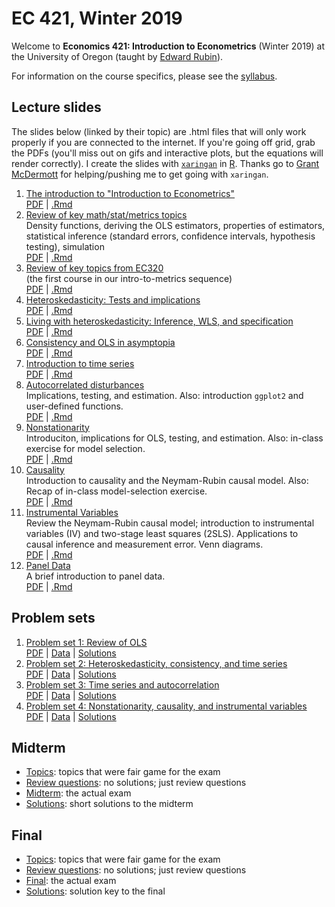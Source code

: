 # EC 421, Winter 2019

Welcome to **Economics 421: Introduction to Econometrics** (Winter 2019) at the University of Oregon (taught by [Edward Rubin](https://edrub.in)).

For information on the course specifics, please see the [syllabus](https://raw.githack.com/edrubin/EC421W19/master/Syllabus/syllabus.pdf).

## Lecture slides

The slides below (linked by their topic) are .html files that will only work properly if you are connected to the internet. If you're going off grid, grab the PDFs (you'll miss out on gifs and interactive plots, but the equations will render correctly). I create the slides with [`xaringan`](https://github.com/yihui/xaringan/wiki) in [R](cran.r-project.org). Thanks go to [Grant McDermott](grantmcdermott.com/) for helping/pushing me to get going with `xaringan`.

1. [The introduction to "Introduction to Econometrics"](https://raw.githack.com/edrubin/EC421W19/master/LectureNotes/01Intro/01_intro.html) <br> [PDF](https://raw.githack.com/edrubin/EC421W19/master/LectureNotes/01Intro/01_intro.pdf) | [.Rmd](https://github.com/edrubin/EC421W19/blob/master/LectureNotes/01Intro/01_intro.Rmd)
2. [Review of key math/stat/metrics topics](https://raw.githack.com/edrubin/EC421W19/master/LectureNotes/02Review/02_review.html)<br>Density functions, deriving the OLS estimators, properties of estimators, statistical inference (standard errors, confidence intervals, hypothesis testing), simulation <br> [PDF](https://raw.githack.com/edrubin/EC421W19/master/LectureNotes/02Review/02_review.pdf) | [.Rmd](https://github.com/edrubin/EC421W19/blob/master/LectureNotes/02Review/02_review.Rmd)
3. [Review of key topics from EC320](https://raw.githack.com/edrubin/EC421W19/master/LectureNotes/03Review/03_review.html)<br>(the first course in our intro-to-metrics sequence) <br> [PDF](https://raw.githack.com/edrubin/EC421W19/master/LectureNotes/03Review/03_review.pdf) | [.Rmd](https://github.com/edrubin/EC421W19/blob/master/LectureNotes/03Review/03_review.Rmd)
4. [Heteroskedasticity: Tests and implications](https://raw.githack.com/edrubin/EC421W19/master/LectureNotes/04Heteroskedasticity/04_heteroskedasticity.html) <br> [PDF](https://raw.githack.com/edrubin/EC421W19/master/LectureNotes/04Heteroskedasticity/04_heteroskedasticity.pdf) | [.Rmd](https://github.com/edrubin/EC421W19/blob/master/LectureNotes/04Heteroskedasticity/04_heteroskedasticity.Rmd)
5. [Living with heteroskedasticity: Inference, WLS, and specification](https://raw.githack.com/edrubin/EC421W19/master/LectureNotes/05Heteroskedasticity/05_heteroskedasticity.html) <br> [PDF](https://raw.githack.com/edrubin/EC421W19/master/LectureNotes/05Heteroskedasticity/05_heteroskedasticity.pdf) | [.Rmd](https://github.com/edrubin/EC421W19/blob/master/LectureNotes/05Heteroskedasticity/05_heteroskedasticity.Rmd)
6. [Consistency and OLS in asymptopia](https://raw.githack.com/edrubin/EC421W19/master/LectureNotes/06Consistency/06_consistency.html) <br> [PDF](https://raw.githack.com/edrubin/EC421W19/master/LectureNotes/06Consistency/06_consistency.pdf) | [.Rmd](https://github.com/edrubin/EC421W19/blob/master/LectureNotes/06Consistency/06_consistency.Rmd)
7. [Introduction to time series](https://raw.githack.com/edrubin/EC421W19/master/LectureNotes/07TimeSeries/07_time_series.html) <br> [PDF](https://raw.githack.com/edrubin/EC421W19/master/LectureNotes/07TimeSeries/07_time_series.pdf) | [.Rmd](https://github.com/edrubin/EC421W19/blob/master/LectureNotes/07TimeSeries/07_time_series.Rmd)
8. [Autocorrelated disturbances](https://raw.githack.com/edrubin/EC421W19/master/LectureNotes/08Autocorrelation/08_autocorrelation.html)<br>Implications, testing, and estimation. Also: introduction `ggplot2` and user-defined functions. <br> [PDF](https://raw.githack.com/edrubin/EC421W19/master/LectureNotes/08Autocorrelation/08_autocorrelation.pdf) | [.Rmd](https://github.com/edrubin/EC421W19/blob/master/LectureNotes/08Autocorrelation/08_autocorrelation.Rmd)
9. [Nonstationarity](https://raw.githack.com/edrubin/EC421W19/master/LectureNotes/09Nonstationarity/09_nonstationarity.html)<br>Introduciton, implications for OLS, testing, and estimation. Also: in-class exercise for model selection. <br> [PDF](https://raw.githack.com/edrubin/EC421W19/master/LectureNotes/09Nonstationarity/09_nonstationarity.pdf) | [.Rmd](https://github.com/edrubin/EC421W19/blob/master/LectureNotes/09Nonstationarity/09_nonstationarity.Rmd)
10. [Causality](https://raw.githack.com/edrubin/EC421W19/master/LectureNotes/10Causality/10_causality.html)<br>Introduction to causality and the Neymam-Rubin causal model. Also: Recap of in-class model-selection exercise. <br> [PDF](https://raw.githack.com/edrubin/EC421W19/master/LectureNotes/10Causality/10_causality.pdf) | [.Rmd](https://github.com/edrubin/EC421W19/blob/master/LectureNotes/10Causality/10_causality.Rmd)
11. [Instrumental Variables](https://raw.githack.com/edrubin/EC421W19/master/LectureNotes/11InstrumentalVariables/11_instrumental_variables.html)<br>Review the Neymam-Rubin causal model; introduction to instrumental variables (IV) and two-stage least squares (2SLS). Applications to causal inference and measurement error. Venn diagrams. <br> [PDF](https://raw.githack.com/edrubin/EC421W19/master/LectureNotes/11InstrumentalVariables/11_instrumental_variables.pdf) | [.Rmd](https://github.com/edrubin/EC421W19/blob/master/LectureNotes/12InstrumentalVariables/12_instrumental_variables.Rmd)
12. [Panel Data](https://raw.githack.com/edrubin/EC421W19/master/LectureNotes/12PanelData/12_panel_data.html)<br>A brief introduction to panel data. <br> [PDF](https://raw.githack.com/edrubin/EC421W19/master/LectureNotes/12PanelData/12_panel_data.pdf) | [.Rmd](https://github.com/edrubin/EC421W19/blob/master/LectureNotes/12PanelData/12_panel_data.Rmd)

## Problem sets

1. [Problem set 1: Review of OLS](https://raw.githack.com/edrubin/EC421W19/master/ProblemSets/PS01/ps01.html) <br> [PDF](https://raw.githack.com/edrubin/EC421W19/master/ProblemSets/PS01/ps01.pdf) | [Data](https://raw.githack.com/edrubin/EC421W19/master/ProblemSets/PS01/dataPS01.csv) | [Solutions](https://raw.githack.com/edrubin/EC421W19/master/ProblemSets/PS01Solutions/ps01Solutions.pdf)
2. [Problem set 2: Heteroskedasticity, consistency, and time series](https://raw.githack.com/edrubin/EC421W19/master/ProblemSets/PS02/ps02.html) <br> [PDF](https://raw.githack.com/edrubin/EC421W19/master/ProblemSets/PS02/ps02.pdf) | [Data](https://raw.githack.com/edrubin/EC421W19/master/ProblemSets/PS02/dataPS02.csv) | [Solutions](https://raw.githack.com/edrubin/EC421W19/master/ProblemSets/PS02Solutions/ps02Solutions.pdf)
3. [Problem set 3: Time series and autocorrelation](https://raw.githack.com/edrubin/EC421W19/master/ProblemSets/PS03/ps03.html) <br> [PDF](https://raw.githack.com/edrubin/EC421W19/master/ProblemSets/PS03/ps03.pdf) | [Data](https://raw.githack.com/edrubin/EC421W19/master/ProblemSets/PS03/gas_oil.csv) | [Solutions](https://raw.githack.com/edrubin/EC421W19/master/ProblemSets/PS03Solutions/ps03Solutions.pdf)
4. [Problem set 4: Nonstationarity, causality, and instrumental variables](https://raw.githack.com/edrubin/EC421W19/master/ProblemSets/PS04/ps04.html) <br> [PDF](https://raw.githack.com/edrubin/EC421W19/master/ProblemSets/PS04/ps04.pdf) | [Data](https://raw.githack.com/edrubin/EC421W19/master/ProblemSets/PS04/wages.csv) | [Solutions](https://raw.githack.com/edrubin/EC421W19/master/ProblemSets/PS04Solutions/ps04Solutions.pdf)

## Midterm

- [Topics](https://raw.githack.com/edrubin/EC421W19/master/Midterm/Topics/midterm_topics.pdf): topics that were fair game for the exam
- [Review questions](https://raw.githack.com/edrubin/EC421W19/master/Midterm/Review/midterm_review.pdf): no solutions; just review questions
- [Midterm](https://raw.githack.com/edrubin/EC421W19/master/Midterm/Exam/midterm.pdf): the actual exam
- [Solutions](https://raw.githack.com/edrubin/EC421W19/master/Midterm/midterm_key.pdf): short solutions to the midterm

## Final

- [Topics](https://raw.githack.com/edrubin/EC421W19/master/Final/Topics/final_topics.pdf): topics that were fair game for the exam
- [Review questions](https://raw.githack.com/edrubin/EC421W19/master/Final/Review/final_review.pdf): no solutions; just review questions
- [Final](https://raw.githack.com/edrubin/EC421W19/master/Final/Exam/final.pdf): the actual exam
- [Solutions](https://raw.githack.com/edrubin/EC421W19/master/ExamKey/final_key.pdf): solution key to the final
